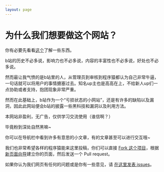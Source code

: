 ```yaml
---
layout: page
---
```


# 为什么我们想要做这个网站？

你有必要先看看[这个](http://wiki.esu.im/%E5%BE%90%E9%80%B8)了解一些东西。

b站的历史不必多说，影响力也不必多说，内容的丰富性也不必多说，好处也不必多说。

然而最让我气愤的是b站里的人，从管理员到审核到程序猿都认为自己非常牛逼，一句话就可以将用户的事情搪塞过去。知名up主也是高高在上，不给新人up们一点协助或者支持，抱团现象非常严重。

然而在此基础上，b站作为一个“亏损状态的小网站”，还是有许多的缺陷以及漏洞，因此此网站便会b站的披露一些黑科技和漏洞以及利用方法。

本网站非盈利，无广告，仅供学习交流使用（谁信啊？）

毕竟粉到深处自然黑嘛~

你可以在导航栏中看到许多有意思的小文章，有的文章甚至可以进行交互哦~

我们也非常希望各样的程序猿能来这里投稿，你们可以直接 [Fork 这个项目](https://github.com/fuckbilibili/fuckbilibili.github.io/fork)，根据[新页面向导](https://github.com/fuckbilibili/fuckbilibili.github.io/tree/master/_example/guideline.md)建立你的页面，然后发送一个 Pull request。

如果你认为我们网页有任何的问题或是你有一些意见，请 [在这里发表 issues](https://github.com/fuckbilibili/fuckbilibili.github.io/issues/new)。

